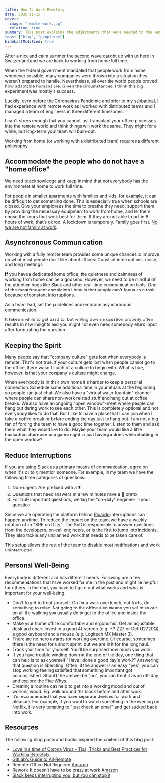 ```yaml
---
title: How To Work Remotely
date: 2020-11-15
cover:
  image: "remote-work.jpg"
  relative: true
summary: This post explains the adjustments that were needed to the way we work in the SRE Team at Ricardo when we went fully remote.
tags: ["blog", "peopleops"]
hideLastModified: true
---
```


After a nice and calm summer the second wave caught up with us here in Switzerland and we are back to working from home full time.

When the federal government mandated that people work from home whenever possible, many companies were thrown into a situation they weren’t prepared to handle. Nevertheless, all over the world people proved how adaptable humans are. Given the circumstances, I think this big experiment was mostly a success.

Luckily, even before the Coronavirus Pandemic and prior to my [sabbatical](https://www.granviaje.ch), I had experience with remote work as I worked with distributed teams and I managed a team of engineers in three different timezones.

I can't stress enough that you cannot just transplant your office processes into the remote world and think things will work the same. They might for a while, but long-term your team will burn-out.

Working from home (or working with a distributed team) requires a different philosophy.

## Accommodate the people who do not have a "home office"

We need to acknowledge and keep in mind that not everybody has the environment at home to work full time.

For people in smaller apartments with families and kids, for example, it can be difficult to get something done. This is especially true when schools are closed. Give your employees the time to breathe they need, support them by providing the necessary equipment to work from home, and let them chose the hours that work best for them. If they are not able to put in 8 hours of work, that’s ok too. A lockdown is temporary. Family goes first. [No, we are not family at work](https://m.signalvnoise.com/the-company-isnt-a-family/).

## Asynchronous Communication

Working with a fully remote team provides some unique chances to improve on what most people don’t like about offices: Constant interruptions, noise, and long meetings

**If** you have a dedicated home office, the quietness and calmness of working from home can be a godsend. However, we need to be mindful of the attention hogs like Slack and other real-time communication tools.
One of the most frequent complaints I hear is that people can’t focus on a task because of constant interruptions.

As a team lead, set the guidelines and embrace asynchronous communication.

It takes a while to get used to, but writing down a question properly often results in new insights and you might not even need somebody else’s input after formulating the question.

## Keeping the Spirit

Many people say that "company culture" gets lost when everybody is remote. That's not true. If your culture gets lost when people cannot go to the office, there wasn't much of a culture to begin with. What is true, however, is that your company's culture might change.

When everybody is in their own home it's harder to keep a personal connection. Schedule some additional time in your rituals at the beginning so people can just chat. We also have a "virtual water fountain" channel where people can share non-work related stuff and hang out at coffee breaks.
We also have an ongoing "open window"-meet where people can hang out during work to see each other. This is completely optional and not everybody likes to do that. But I like to have a place that I can join when I take a coffee break or before ending the day just to hang out.
I am not a big fan of forcing the team to have a good time together. Listen to them and ask them what they would like to do. Maybe your team would like a little hackathon afternoon or a game night or just having a drink while chatting in the open window?

## Reduce Interruptions

If you are using Slack as a primary means of communication, agree on when it's ok to `@` mention someone. For example, in my team we have the following three categories of questions:

1. Non-urgent: Are prefixed with a ❓
2. Questions that need answers in a few minutes have a 🚨 prefix
3. For truly important questions, we tag the "on-duty" engineer in your question

Since we are operating the platform behind [Ricardo](https://www.ricardo.ch) interruptions can happen anytime. To reduce the impact on the team, we have a weekly rotation of an "SRE on Duty". The SoD is responsible to answer questions from the developers, on-call engineers, or is the first to jump into incidents. They also tackle any unplanned work that needs to be taken care of.

This setup allows the rest of the team to disable most notifications and work uninterrupted.

## Personal Well-Being

Everybody is different and has different needs. Following are a few recommendations that have worked for me in the past and might be helpful for others. In the end, you have to figure out what works and what is important for your well-being.

- Don’t forget to treat yourself. Go for a walk over lunch, eat fruits, do something to relax. Not going to the office also means you will miss out on all the walking you usually do to get to the office and inside the office.
- Make your home office comfortable and ergonomic. Get an adjustable desk and chair. Invest in a good 4k screen (e.g. HP Z27 or Dell U2720Q), a good keyboard and a mouse (e.g. Logitech MX Master 3).
- There are no hero awards for working overtime. Of course, sometimes there is the need for a short sprint, but we are in it for the long haul.
- Track your time for yourself. You’ll be surprised how much you work.
- If you have trouble winding down at the end of the day, one thing that can help is to ask yourself "Have I done a good day's work?" Answering that question is liberating. Often, if the answer is an easy "yes", you can stop working feeling satisfied that something important got accomplished. Should the answer be "no", you can treat it as an off-day and explore the [Five Whys](https://en.wikipedia.org/wiki/Five_whys).
- Creating a routine can help to get into a working mood and out of working wood. Eg. walk around the block before and after work.
- It’s recommended that you have separate devices for work and pleasure. For example, if you want to watch something in the evening on Netflix, it is very tempting to "just check an email" and get sucked back into work.

## Resources

The following blog posts and books inspired the content of this blog post:

- [Love in a time of Corona Virus - Tips, Tricks and Best Practices for Working Remotely](https://www.hanselman.com/blog/LoveInATimeOfCoronaVirusTipsTricksAndBestPracticesForWorkingRemotely.aspx)
- [GitLab's Guide to All-Remote](https://about.gitlab.com/company/culture/all-remote/guide/)
- Remote: Office Not Required [Amazon](https://www.amazon.de/gp/product/B00CZ7OC46/ref=ppx_yo_dt_b_d_asin_title_o00?ie=UTF8&psc=1)
- Rework: It doesn’t have to be crazy at work [Amazon](https://www.amazon.com/Doesnt-Have-Be-Crazy-Work/dp/0062874780)
- [Slack keeps interrupting you, but you can stop it ](https://dev.to/nebojsac/slack-keeps-interrupting-you-but-you-can-stop-it-883)
